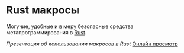 # Rust макросы

Могучие, удобные и в меру безопасные средства метапрограммирования в [Rust](https://rust-lang.org).

*Презентация об использовании макросов в Rust*
[Онлайн просмотр](https://xx.github.io/rust_slides_macros)
